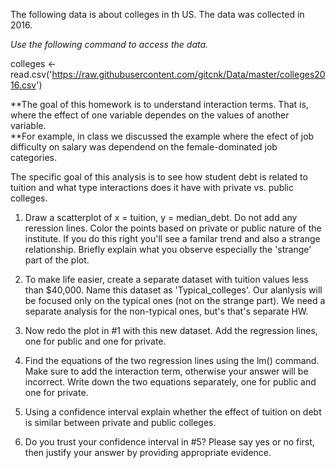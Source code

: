 The following data is about colleges in th US. The data was collected in 2016.

*Use the following command to access the data.*

colleges <- read.csv('https://raw.githubusercontent.com/gitcnk/Data/master/colleges2016.csv')


**The goal of this homework is to understand interaction terms.  That is, where the effect of one variable dependes on the values of another variable.  
**For example, in class we discussed the example where the efect of job difficulty  on salary was dependend on the female-dominated job categories.  


The specific goal of this analysis is to see how student debt is related to tuition and what type interactions does it have with private vs. public colleges.


1. Draw a scatterplot of x = tuition, y = median_debt.  Do not add any reression lines. Color the points based on private or public nature of the institute.  If you do this right you'll see a familar trend and also a  strange relationship.  Briefly explain what you observe especially the 'strange' part of the plot.


2. To make life easier, create a separate dataset with tuition values less than $40,000.
Name this dataset as 'Typical_colleges'.  Our alanlysis will be focused only on the typical ones (not on the strange part).  We need a separate analysis for the non-typical ones, but's that's separate HW.

3. Now redo the plot in #1 with this new dataset. Add the regression lines, one for public and one for private.


4. Find the equations of the two regression lines using the lm() command.  Make sure to add the interaction term, otherwise your answer will be incorrect.  Write down the two equations separately, one for public and one for private.


5. Using a confidence interval explain whether the effect of tuition on debt is similar between private and public colleges.


6. Do you trust your confidence interval in #5?  Please say yes or no first, then justify your answer by providing appropriate evidence.









